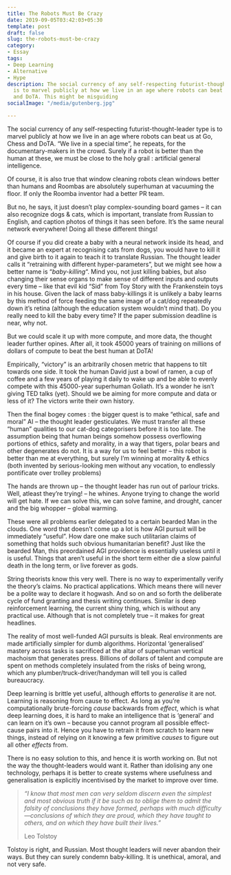 ```yaml
---
title: The Robots Must Be Crazy
date: 2019-09-05T03:42:03+05:30
template: post
draft: false
slug: the-robots-must-be-crazy
category:
- Essay
tags:
- Deep Learning
- Alternative
- Hype
description: The social currency of any self-respecting futurist-thought-leader type
  is to marvel publicly at how we live in an age where robots can beat us at Go, Chess
  and DoTA. This might be misguiding
socialImage: "/media/gutenberg.jpg"

---
```

The social currency of any self-respecting futurist-thought-leader type is to marvel publicly at how we live in an age where robots can beat us at Go, Chess and DoTA. “We live in a special time”, he repeats, for the documentary-makers in the crowd. Surely if a robot is better than the human at these, we must be close to the holy grail : artificial general intelligence.

Of course, it is also true that window cleaning robots clean windows better than humans and Roombas are absolutely superhuman at vacuuming the floor. If only the Roomba inventor had a better PR team.

But no, he says, it just doesn’t play complex-sounding board games – it can also recognize dogs & cats, which is important, translate from Russian to English, and caption photos of things it has seen before. It’s the same neural network everywhere! Doing all these different things!

Of course if you did create a baby with a neural network inside its head, and it became an expert at recognising cats from dogs, you would have to kill it and give birth to it again to teach it to translate Russian. The thought leader calls it “retraining with different hyper-parameters”, but we might see how a better name is “_baby-killing_“. Mind you, not just killing babies, but also changing their sense organs to make sense of different inputs and outputs every time – like that evil kid “Sid” from Toy Story with the Frankenstein toys in his house. Given the lack of mass baby-killings it is unlikely a baby learns by this method of force feeding the same image of a cat/dog repeatedly down it’s retina (although the education system wouldn’t mind that). Do you really need to kill the baby every time? If the paper submission deadline is near, why not.

But we could scale it up with more compute, and more data, the thought leader further opines. After all, it took 45000 years of training on millions of dollars of compute to beat the best human at DoTA!

Empirically, “victory” is an arbitrarily chosen metric that happens to tilt towards one side. It took the human David just a bowl of ramen, a cup of coffee and a few years of playing it daily to wake up and be able to evenly compete with this 45000-year superhuman Goliath. It’s a wonder he isn’t giving TED talks (yet). Should we be aiming for more compute and data or less of it? The victors write their own history.

Then the final bogey comes : the bigger quest is to make “ethical, safe and moral” AI – the thought leader gesticulates. We must transfer all these “human” qualities to our cat-dog categorisers before it is too late. The assumption being that human beings somehow possess overflowing portions of ethics, safety and morality, in a way that tigers, polar bears and other degenerates do not. It is a way for us to feel better – this robot is better than me at everything, but surely I’m winning at morality & ethics (both invented by serious-looking men without any vocation, to endlessly pontificate over trolley problems)

The hands are thrown up – the thought leader has run out of parlour tricks. Well, atleast they’re trying! – he whines. Anyone trying to change the world will get hate. If we can solve this, we can solve famine, and drought, cancer and the big whopper – global warming.

These were all problems earlier delegated to a certain bearded Man in the clouds. One word that doesn’t come up a lot is how AGI pursuit will be immediately “useful”. How dare one make such utilitarian claims of something that holds such obvious humanitarian benefit? Just like the bearded Man, this preordained AGI providence is essentially useless until it is useful. Things that aren’t useful in the short term either die a slow painful death in the long term, or live forever as gods.

String theorists know this very well. There is no way to experimentally verify the theory’s claims. No practical applications. Which means there will never be a polite way to declare it hogwash. And so on and so forth the deliberate cycle of fund granting and thesis writing continues. Similar is deep reinforcement learning, the current shiny thing, which is without any practical use. Although that is not completely true – it makes for great headlines.

The reality of most well-funded AGI pursuits is bleak. Real environments are made artificially simpler for dumb algorithms. Horizontal ‘generalised’ mastery across tasks is sacrificed at the altar of superhuman vertical machoism that generates press. Billions of dollars of talent and compute are spent on methods completely insulated from the risks of being wrong, which any plumber/truck-driver/handyman will tell you is called bureaucracy.

Deep learning is brittle yet useful, although efforts to _generalise_ it are not. Learning is reasoning from cause to effect. As long as you’re computationally brute-forcing _cause_ backwards from _effect_, which is what deep learning does, it is hard to make an intelligence that is ‘general’ and can learn on it’s own – because you cannot program all possible effect-cause pairs into it. Hence you have to retrain it from scratch to learn new things, instead of relying on it knowing a few primitive _causes_ to figure out all other _effects_ from.

There is no easy solution to this, and hence it is worth working on. But not the way the thought-leaders would want it. Rather than idolising any one technology, perhaps it is better to create systems where usefulness and generalisation is explicitly incentivised by the market to improve over time.

> _“I know that most men can very seldom discern even the simplest and most obvious truth if it be such as to oblige them to admit the falsity of conclusions they have formed, perhaps with much difficulty—conclusions of which they are proud, which they have taught to others, and on which they have built their lives.”_
>
> Leo Tolstoy

Tolstoy is right, and Russian. Most thought leaders will never abandon their ways. But they can surely condemn baby-killing. It is unethical, amoral, and not very safe.
